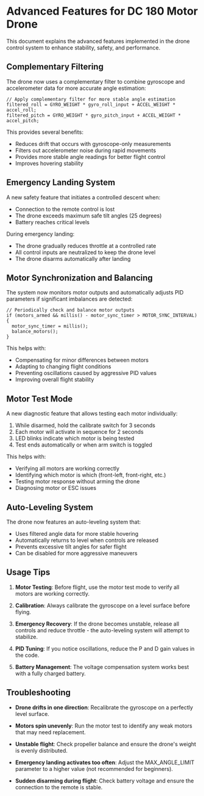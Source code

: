 # Advanced Features for DC 180 Motor Drone

This document explains the advanced features implemented in the drone control system to enhance stability, safety, and performance.

## Complementary Filtering

The drone now uses a complementary filter to combine gyroscope and accelerometer data for more accurate angle estimation:

```arduino
// Apply complementary filter for more stable angle estimation
filtered_roll = GYRO_WEIGHT * gyro_roll_input + ACCEL_WEIGHT * accel_roll;
filtered_pitch = GYRO_WEIGHT * gyro_pitch_input + ACCEL_WEIGHT * accel_pitch;
```

This provides several benefits:
- Reduces drift that occurs with gyroscope-only measurements
- Filters out accelerometer noise during rapid movements
- Provides more stable angle readings for better flight control
- Improves hovering stability

## Emergency Landing System

A new safety feature that initiates a controlled descent when:
- Connection to the remote control is lost
- The drone exceeds maximum safe tilt angles (25 degrees)
- Battery reaches critical levels

During emergency landing:
- The drone gradually reduces throttle at a controlled rate
- All control inputs are neutralized to keep the drone level
- The drone disarms automatically after landing

## Motor Synchronization and Balancing

The system now monitors motor outputs and automatically adjusts PID parameters if significant imbalances are detected:

```arduino
// Periodically check and balance motor outputs
if (motors_armed && millis() - motor_sync_timer > MOTOR_SYNC_INTERVAL) {
  motor_sync_timer = millis();
  balance_motors();
}
```

This helps with:
- Compensating for minor differences between motors
- Adapting to changing flight conditions
- Preventing oscillations caused by aggressive PID values
- Improving overall flight stability

## Motor Test Mode

A new diagnostic feature that allows testing each motor individually:
1. While disarmed, hold the calibrate switch for 3 seconds
2. Each motor will activate in sequence for 2 seconds
3. LED blinks indicate which motor is being tested
4. Test ends automatically or when arm switch is toggled

This helps with:
- Verifying all motors are working correctly
- Identifying which motor is which (front-left, front-right, etc.)
- Testing motor response without arming the drone
- Diagnosing motor or ESC issues

## Auto-Leveling System

The drone now features an auto-leveling system that:
- Uses filtered angle data for more stable hovering
- Automatically returns to level when controls are released
- Prevents excessive tilt angles for safer flight
- Can be disabled for more aggressive maneuvers

## Usage Tips

1. **Motor Testing**: Before flight, use the motor test mode to verify all motors are working correctly.

2. **Calibration**: Always calibrate the gyroscope on a level surface before flying.

3. **Emergency Recovery**: If the drone becomes unstable, release all controls and reduce throttle - the auto-leveling system will attempt to stabilize.

4. **PID Tuning**: If you notice oscillations, reduce the P and D gain values in the code.

5. **Battery Management**: The voltage compensation system works best with a fully charged battery.

## Troubleshooting

- **Drone drifts in one direction**: Recalibrate the gyroscope on a perfectly level surface.

- **Motors spin unevenly**: Run the motor test to identify any weak motors that may need replacement.

- **Unstable flight**: Check propeller balance and ensure the drone's weight is evenly distributed.

- **Emergency landing activates too often**: Adjust the MAX_ANGLE_LIMIT parameter to a higher value (not recommended for beginners).

- **Sudden disarming during flight**: Check battery voltage and ensure the connection to the remote is stable. 